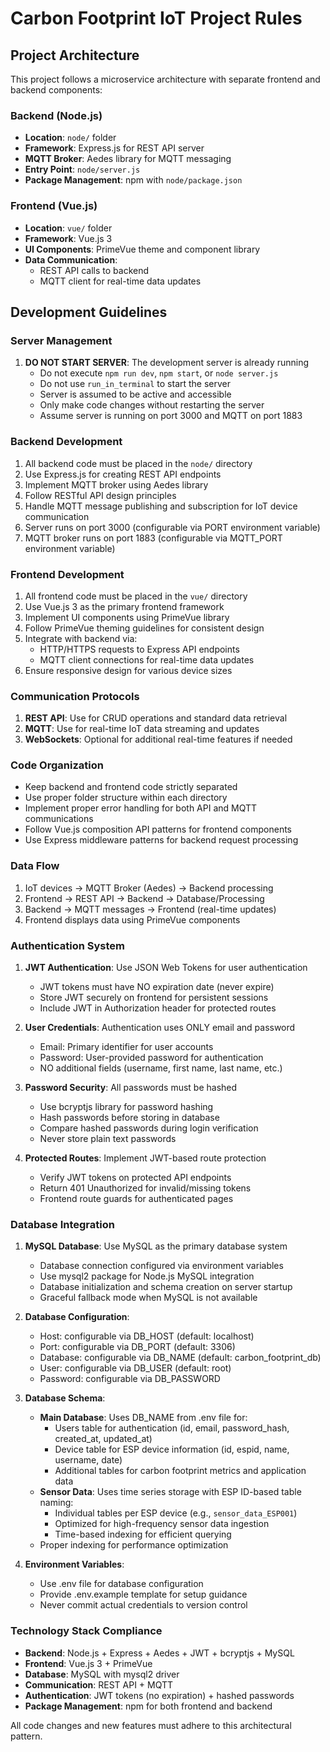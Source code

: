 # Carbon Footprint IoT Project Rules

## Project Architecture

This project follows a microservice architecture with separate frontend and backend components:

### Backend (Node.js)
- **Location**: `node/` folder
- **Framework**: Express.js for REST API server
- **MQTT Broker**: Aedes library for MQTT messaging
- **Entry Point**: `node/server.js`
- **Package Management**: npm with `node/package.json`

### Frontend (Vue.js)
- **Location**: `vue/` folder
- **Framework**: Vue.js 3
- **UI Components**: PrimeVue theme and component library
- **Data Communication**: 
  - REST API calls to backend
  - MQTT client for real-time data updates

## Development Guidelines

### Server Management
1. **DO NOT START SERVER**: The development server is already running
   - Do not execute `npm run dev`, `npm start`, or `node server.js`
   - Do not use `run_in_terminal` to start the server
   - Server is assumed to be active and accessible
   - Only make code changes without restarting the server
   - Assume server is running on port 3000 and MQTT on port 1883

### Backend Development
1. All backend code must be placed in the `node/` directory
2. Use Express.js for creating REST API endpoints
3. Implement MQTT broker using Aedes library
4. Follow RESTful API design principles
5. Handle MQTT message publishing and subscription for IoT device communication
6. Server runs on port 3000 (configurable via PORT environment variable)
7. MQTT broker runs on port 1883 (configurable via MQTT_PORT environment variable)

### Frontend Development
1. All frontend code must be placed in the `vue/` directory
2. Use Vue.js 3 as the primary frontend framework
3. Implement UI components using PrimeVue library
4. Follow PrimeVue theming guidelines for consistent design
5. Integrate with backend via:
   - HTTP/HTTPS requests to Express API endpoints
   - MQTT client connections for real-time data updates
6. Ensure responsive design for various device sizes

### Communication Protocols
1. **REST API**: Use for CRUD operations and standard data retrieval
2. **MQTT**: Use for real-time IoT data streaming and updates
3. **WebSockets**: Optional for additional real-time features if needed

### Code Organization
- Keep backend and frontend code strictly separated
- Use proper folder structure within each directory
- Implement proper error handling for both API and MQTT communications
- Follow Vue.js composition API patterns for frontend components
- Use Express middleware patterns for backend request processing

### Data Flow
1. IoT devices → MQTT Broker (Aedes) → Backend processing
2. Frontend → REST API → Backend → Database/Processing
3. Backend → MQTT messages → Frontend (real-time updates)
4. Frontend displays data using PrimeVue components

### Authentication System
1. **JWT Authentication**: Use JSON Web Tokens for user authentication
   - JWT tokens must have NO expiration date (never expire)
   - Store JWT securely on frontend for persistent sessions
   - Include JWT in Authorization header for protected routes

2. **User Credentials**: Authentication uses ONLY email and password
   - Email: Primary identifier for user accounts
   - Password: User-provided password for authentication
   - NO additional fields (username, first name, last name, etc.)

3. **Password Security**: All passwords must be hashed
   - Use bcryptjs library for password hashing
   - Hash passwords before storing in database
   - Compare hashed passwords during login verification
   - Never store plain text passwords

4. **Protected Routes**: Implement JWT-based route protection
   - Verify JWT tokens on protected API endpoints
   - Return 401 Unauthorized for invalid/missing tokens
   - Frontend route guards for authenticated pages

### Database Integration
1. **MySQL Database**: Use MySQL as the primary database system
   - Database connection configured via environment variables
   - Use mysql2 package for Node.js MySQL integration
   - Database initialization and schema creation on server startup
   - Graceful fallback mode when MySQL is not available

2. **Database Configuration**:
   - Host: configurable via DB_HOST (default: localhost)
   - Port: configurable via DB_PORT (default: 3306)
   - Database: configurable via DB_NAME (default: carbon_footprint_db)
   - User: configurable via DB_USER (default: root)
   - Password: configurable via DB_PASSWORD

3. **Database Schema**:
   - **Main Database**: Uses DB_NAME from .env file for:
     - Users table for authentication (id, email, password_hash, created_at, updated_at)
     - Device table for ESP device information (id, espid, name, username, date)
     - Additional tables for carbon footprint metrics and application data
   - **Sensor Data**: Uses time series storage with ESP ID-based table naming:
     - Individual tables per ESP device (e.g., `sensor_data_ESP001`)
     - Optimized for high-frequency sensor data ingestion
     - Time-based indexing for efficient querying
   - Proper indexing for performance optimization

4. **Environment Variables**:
   - Use .env file for database configuration
   - Provide .env.example template for setup guidance
   - Never commit actual credentials to version control

### Technology Stack Compliance
- **Backend**: Node.js + Express + Aedes + JWT + bcryptjs + MySQL
- **Frontend**: Vue.js 3 + PrimeVue
- **Database**: MySQL with mysql2 driver
- **Communication**: REST API + MQTT
- **Authentication**: JWT tokens (no expiration) + hashed passwords
- **Package Management**: npm for both frontend and backend

All code changes and new features must adhere to this architectural pattern.
